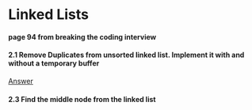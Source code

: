 # Linked Lists
####  page 94 from breaking the coding interview

#### 2.1 Remove Duplicates from unsorted linked list.  Implement it with and without a temporary buffer

[Answer](practice_linked_lists.py)

#### 2.3 Find the middle node from the linked list
